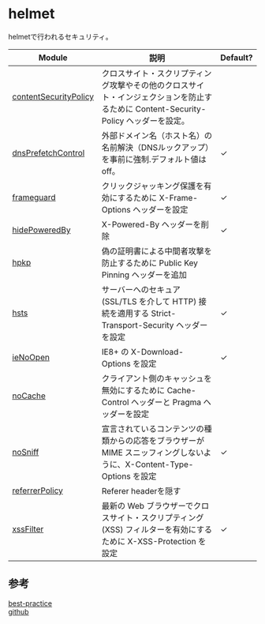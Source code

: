 # helmet

helmetで行われるセキュリティ。

| Module | 説明 | Default? |
|---|---|---|
| [contentSecurityPolicy](https://helmetjs.github.io/docs/csp/) | クロスサイト・スクリプティング攻撃やその他のクロスサイト・インジェクションを防止するために Content-Security-Policy ヘッダーを設定。| |
| [dnsPrefetchControl](https://helmetjs.github.io/docs/dns-prefetch-control) |外部ドメイン名（ホスト名）の名前解決（DNSルックアップ）を事前に強制.デフォルト値はoff。  |✓ |
| [frameguard](https://helmetjs.github.io/docs/frameguard/)| クリックジャッキング保護を有効にするために X-Frame-Options ヘッダーを設定 | ✓ |
| [hidePoweredBy](https://helmetjs.github.io/docs/hide-powered-by) | X-Powered-By ヘッダーを削除 | ✓ |
| [hpkp](https://helmetjs.github.io/docs/hpkp/) | 偽の証明書による中間者攻撃を防止するために Public Key Pinning ヘッダーを追加 |  |
| [hsts](https://helmetjs.github.io/docs/hsts/) | サーバーへのセキュア (SSL/TLS を介して HTTP) 接続を適用する Strict-Transport-Security ヘッダーを設定 | ✓ |
| [ieNoOpen](https://helmetjs.github.io/docs/ienoopen) | IE8+ の X-Download-Options を設定 | ✓ |
| [noCache](https://helmetjs.github.io/docs/nocache/) | クライアント側のキャッシュを無効にするために Cache-Control ヘッダーと Pragma ヘッダーを設定 |  |
| [noSniff](https://helmetjs.github.io/docs/dont-sniff-mimetype) | 宣言されているコンテンツの種類からの応答をブラウザーが MIME スニッフィングしないように、X-Content-Type-Options を設定 | ✓ |
| [referrerPolicy](https://helmetjs.github.io/docs/referrer-policy) |  Referer headerを隠す |  |
| [xssFilter](https://helmetjs.github.io/docs/xss-filter) | 最新の Web ブラウザーでクロスサイト・スクリプティング (XSS) フィルターを有効にするために X-XSS-Protection を設定 | ✓ |

## 参考

[best-practice][*1]    
[github][*2]

[*1]:http://expressjs.com/ja/advanced/best-practice-security.html
[*2]:https://github.com/helmetjs/helmet